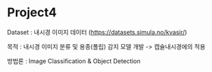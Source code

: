 # Project4

Dataset : 내시경 이미지 데이터 (https://datasets.simula.no/kvasir/)

목적 : 내시경 이미지 분류 및 용종(폴립) 감지 모델 개발 -> 캡슐내시경에의 적용

방법론 : Image Classification & Object Detection
